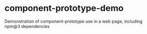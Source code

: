 # component-prototype-demo
Demonstration of component-prototype use in a web page, including npm@3 dependencies
